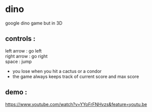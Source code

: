 # dino
google dino game but in 3D  
## controls : 
left arrow : go left  
right arrow : go right  
space : jump  
- you lose when you hit a cactus or a condor  
- the game always keeps track of current score and max score  
## demo :  
https://www.youtube.com/watch?v=YYoFrFNHvzs&feature=youtu.be
